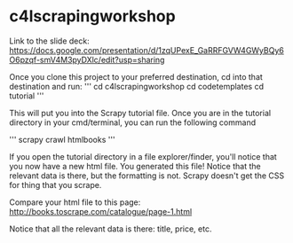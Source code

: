 # c4lscrapingworkshop

Link to the slide deck: https://docs.google.com/presentation/d/1zqUPexE_GaRRFGVW4GWyBQy6O6pzqf-smV4M3pyDXlc/edit?usp=sharing

Once you clone this project to your preferred destination, cd into that destination and run:
'''
cd c4lscrapingworkshop
cd codetemplates
cd tutorial
'''

This will put you into the Scrapy tutorial file. Once you are in the tutorial directory in your cmd/terminal, you can run the following command

'''
scrapy crawl htmlbooks
'''

If you open the tutorial directory in a file explorer/finder, you'll notice that you now have a new html file. You generated this file! Notice that the relevant data is there, but the formatting is not. Scrapy doesn't get the CSS for thing that you scrape.

Compare your html file to this page: http://books.toscrape.com/catalogue/page-1.html

Notice that all the relevant data is there: title, price, etc.
